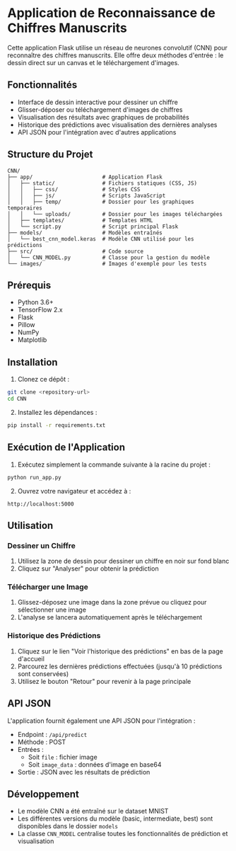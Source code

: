 # Application de Reconnaissance de Chiffres Manuscrits

Cette application Flask utilise un réseau de neurones convolutif (CNN) pour reconnaître des chiffres manuscrits. Elle offre deux méthodes d'entrée : le dessin direct sur un canvas et le téléchargement d'images.

## Fonctionnalités

- Interface de dessin interactive pour dessiner un chiffre
- Glisser-déposer ou téléchargement d'images de chiffres
- Visualisation des résultats avec graphiques de probabilités
- Historique des prédictions avec visualisation des dernières analyses
- API JSON pour l'intégration avec d'autres applications

## Structure du Projet

```
CNN/
├── app/                      # Application Flask
│   ├── static/               # Fichiers statiques (CSS, JS)
│   │   ├── css/              # Styles CSS
│   │   ├── js/               # Scripts JavaScript
│   │   ├── temp/             # Dossier pour les graphiques temporaires
│   │   └── uploads/          # Dossier pour les images téléchargées
│   ├── templates/            # Templates HTML
│   └── script.py             # Script principal Flask
├── models/                   # Modèles entraînés
│   └── best_cnn_model.keras  # Modèle CNN utilisé pour les prédictions
├── src/                      # Code source
│   └── CNN_MODEL.py          # Classe pour la gestion du modèle
└── images/                   # Images d'exemple pour les tests
```

## Prérequis

- Python 3.6+
- TensorFlow 2.x
- Flask
- Pillow
- NumPy
- Matplotlib

## Installation

1. Clonez ce dépôt :
```bash
git clone <repository-url>
cd CNN
```

2. Installez les dépendances :
```bash
pip install -r requirements.txt
```

## Exécution de l'Application

1. Exécutez simplement la commande suivante à la racine du projet :
```bash
python run_app.py
```

2. Ouvrez votre navigateur et accédez à :
```
http://localhost:5000
```

## Utilisation

### Dessiner un Chiffre
1. Utilisez la zone de dessin pour dessiner un chiffre en noir sur fond blanc
2. Cliquez sur "Analyser" pour obtenir la prédiction

### Télécharger une Image
1. Glissez-déposez une image dans la zone prévue ou cliquez pour sélectionner une image
2. L'analyse se lancera automatiquement après le téléchargement

### Historique des Prédictions
1. Cliquez sur le lien "Voir l'historique des prédictions" en bas de la page d'accueil
2. Parcourez les dernières prédictions effectuées (jusqu'à 10 prédictions sont conservées)
3. Utilisez le bouton "Retour" pour revenir à la page principale

## API JSON

L'application fournit également une API JSON pour l'intégration :

- Endpoint : `/api/predict`
- Méthode : POST
- Entrées : 
  - Soit `file` : fichier image
  - Soit `image_data` : données d'image en base64
- Sortie : JSON avec les résultats de prédiction

## Développement

- Le modèle CNN a été entraîné sur le dataset MNIST
- Les différentes versions du modèle (basic, intermediate, best) sont disponibles dans le dossier `models`
- La classe `CNN_MODEL` centralise toutes les fonctionnalités de prédiction et visualisation
